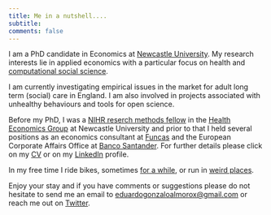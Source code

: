 ```yaml
---
title: Me in a nutshell....
subtitle: 
comments: false
---
```

I am a PhD candidate in Economics at [Newcastle University](http://www.ncl.ac.uk/business-school/). My research interests lie in applied economics with a particular focus on health and [computational social science](https://en.wikipedia.org/wiki/Computational_social_science).

I am currently investigating empirical issues in the market for adult long term (social) care in England. I am also involved in projects associated with unhealthy behaviours and tools for open science.

Before my PhD, I was a [NIHR reserch methods fellow](https://www.nihr.ac.uk/funding-and-support/funding-for-training-and-career-development/training-programmes/research-methods-programme/research-methods-fellowship-and-internships/) in the [Health Economics Group](https://research.ncl.ac.uk/healtheconomicsgroup/) at Newcastle University and prior to that I held several positions as an economics consultant at [Funcas](http://www.funcas.es/Index.aspx) and the European Corporate Affairs Office at [Banco Santander](https://www.santander.com/csgs/Satellite/CFWCSancomQP01/es_ES/Corporativo.html?leng=en_GB). For further details please click on my [CV](/pdf/EGA_CV_2019.pdf) or on my [LinkedIn](https://www.linkedin.com/in/eduardo-gonzalo-almorox-5b8b4955/) profile. 

In my free time I ride bikes, sometimes [for a while](http://trackleaders.com/transconrace15i.php?name=72___Edu_Gonzalo), or run in [weird places](http://www.saharamarathon.org/en/races/results-2015/).

Enjoy your stay and if you have comments or suggestions please do not hesitate to send me an email to [eduardogonzaloalmorox@gmail.com](eduardogonzaloalmorox@gmail.com) or reach me out on [Twitter](https://twitter.com/EdudinGonzalo).

